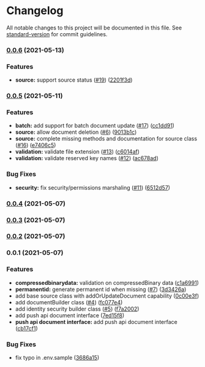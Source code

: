 # Changelog

All notable changes to this project will be documented in this file. See [standard-version](https://github.com/conventional-changelog/standard-version) for commit guidelines.

### [0.0.6](https://github.com/coveo/push-api-client.js/compare/v0.0.5...v0.0.6) (2021-05-13)


### Features

* **source:** support source status ([#19](https://github.com/coveo/push-api-client.js/issues/19)) ([2201f3d](https://github.com/coveo/push-api-client.js/commit/2201f3d4ed65d16cc282a602a7bc943ba5e4efbe))

### [0.0.5](https://github.com/coveo/push-api-client.js/compare/v0.0.4...v0.0.5) (2021-05-11)


### Features

* **batch:** add support for batch document update ([#17](https://github.com/coveo/push-api-client.js/issues/17)) ([cc1dd91](https://github.com/coveo/push-api-client.js/commit/cc1dd9122cb22c6864a14dc17aa4f74cc332539d))
* **source:** allow document deletion ([#6](https://github.com/coveo/push-api-client.js/issues/6)) ([9013b1c](https://github.com/coveo/push-api-client.js/commit/9013b1ce7fedb6ec9cfbdb68acf0117021450f6f))
* **source:** complete missing methods and documentation for source class ([#16](https://github.com/coveo/push-api-client.js/issues/16)) ([e7406c5](https://github.com/coveo/push-api-client.js/commit/e7406c5ba7a11cd3ac04ede9e2621d94a2d3cc1e))
* **validation:** validate file extension ([#13](https://github.com/coveo/push-api-client.js/issues/13)) ([c6014af](https://github.com/coveo/push-api-client.js/commit/c6014af0aa6527e53bad2a119f699691831b85b6))
* **validation:** validate reserved key names ([#12](https://github.com/coveo/push-api-client.js/issues/12)) ([ac678ad](https://github.com/coveo/push-api-client.js/commit/ac678adc541a6c895f6f37e584b96668f7f9d250))


### Bug Fixes

* **security:** fix security/permissions marshaling ([#11](https://github.com/coveo/push-api-client.js/issues/11)) ([6512d57](https://github.com/coveo/push-api-client.js/commit/6512d570d7791454bc5761b0336bba283dc17794))

### [0.0.4](https://github.com/coveo/push-api-client.js/compare/v0.0.1...v0.0.4) (2021-05-07)

### [0.0.3](https://github.com/coveo/push-api-client.js/compare/v0.0.1...v0.0.3) (2021-05-07)

### [0.0.2](https://github.com/coveo/push-api-client.js/compare/v0.0.1...v0.0.2) (2021-05-07)

### 0.0.1 (2021-05-07)


### Features

* **compressedbinarydata:** validation on compressedBinary data ([c1a6991](https://github.com/coveo/push-api-client.js/commit/c1a6991e73e731e9f3e69d4809a551a3c5e12c79))
* **permanentid:** generate permanent id when missing ([#7](https://github.com/coveo/push-api-client.js/issues/7)) ([3d3426a](https://github.com/coveo/push-api-client.js/commit/3d3426a949f527824cbd662da38b799aa4440071))
* add base source class with addOrUpdateDocument capability ([0c00e3f](https://github.com/coveo/push-api-client.js/commit/0c00e3f788c6f492fedc84bfe8408a8ca32cbb0f))
* add documentBuilder class ([#4](https://github.com/coveo/push-api-client.js/issues/4)) ([fc077e4](https://github.com/coveo/push-api-client.js/commit/fc077e462578c1569ae05404e306292f2a758dbc))
* add identity security builder class ([#5](https://github.com/coveo/push-api-client.js/issues/5)) ([f7a2002](https://github.com/coveo/push-api-client.js/commit/f7a20022b25e906e8c3e7a5232bfabfc18807ca8))
* add push api document interface ([7ed15f8](https://github.com/coveo/push-api-client.js/commit/7ed15f88b38961c9022540386e1736f507b01288))
* **push api document interface:** add push api document interface ([cb17cf1](https://github.com/coveo/push-api-client.js/commit/cb17cf16abdf87571f96f77a70225dab123f2c0e))


### Bug Fixes

* fix typo in .env.sample ([3686a15](https://github.com/coveo/push-api-client.js/commit/3686a15fb3eec4ee73dd5cb5b27a5b318ceb49d0))
